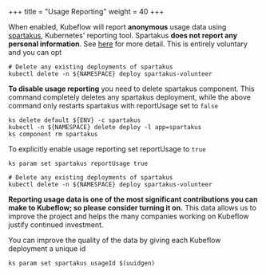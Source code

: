 +++
title = "Usage Reporting"
weight = 40
+++

When enabled, Kubeflow will report **anonymous** usage data using [spartakus](https://github.com/kubernetes-incubator/spartakus), Kubernetes' reporting tool. Spartakus **does not report any personal information**. See [here](https://github.com/kubernetes-incubator/spartakus) for more detail.
This is entirely voluntary and you can opt

```
# Delete any existing deployments of spartakus
kubectl delete -n ${NAMESPACE} deploy spartakus-volunteer
```

**To disable usage reporting** you need to delete spartakus component. 
This command completely deletes any spartakus deployment, while the above 
command only restarts spartakus with reportUsage set to `false`

```
ks delete default ${ENV} -c spartakus
kubectl -n ${NAMESPACE} delete deploy -l app=spartakus
ks component rm spartakus
```


To explicitly enable usage reporting set reportUsage to `true`

```
ks param set spartakus reportUsage true

# Delete any existing deployments of spartakus
kubectl delete -n ${NAMESPACE} deploy spartakus-volunteer
```

**Reporting usage data is one of the most significant contributions you can make to Kubeflow; so please consider turning it on.** This data
allows us to improve the project and helps the many companies working on Kubeflow justify continued investment.

You can improve the quality of the data by giving each Kubeflow deployment a unique id

```
ks param set spartakus usageId $(uuidgen)
```